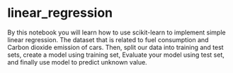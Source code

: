 # linear_regression
 By this notebook you will  learn how to use scikit-learn to implement simple linear regression. The dataset that is related to fuel consumption and Carbon dioxide emission of cars. Then,  split our data into training and test sets, create a model using training set, Evaluate your model using test set, and finally use model to predict unknown value.
